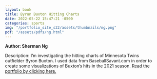 ```yaml
---
layout: book
title: Byrun Buxton Hitting Charts
date: 2022-05-22 15:47:21 -0500
categories: sports
img: "/portfolio_site_s22/assets/thumbnails/ng.png"
pdf: "/assets/pdfs/ng.html"
---
```


<b>Author: Sherman Ng</b>

Description: I’m investigating the hitting charts of Minnesota Twins outfielder Byron
Buxton. I used data from BaseballSavant.com in order to create some visualizations of
Buxton’s hits in the 2021 season. <a href="{{ page.pdf | relative_url }}">Read the portfolio by clicking here.</a>

[jekyll-docs]: https://jekyllrb.com/docs/home
[jekyll-gh]:   https://github.com/jekyll/jekyll
[jekyll-talk]: https://talk.jekyllrb.com/
